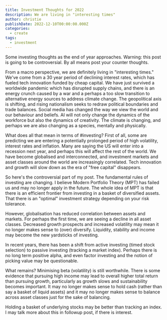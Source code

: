 ```yaml
---
title: Investment Thoughts for 2022
description: We are living in "interesting times"
author: christie
publishDate: 2022-12-10T00:00:00.000Z
categories:
  - create
tags:
  - investment
---
```


Some investing thoughts as the end of year approaches. Warning: this post is going to be controversial. By all means post your counter thoughts.

From a macro perspective, we are definitely living in "interesting times." We've come from a 30 year period of declining interest rates, which has fueled tech innovation funded by cheap capital. We have just survived a worldwide pandemic which has disrupted supply chains, and there is an energy crunch caused by a war and a perhaps a too slow transition to alternative energy sources to address climate change. The geopolitical axis is shifting, and rising nationalism seeks to redraw political boundaries and trade balances. Social media has changed the way we view the world and our behaviour and beliefs. AI will not only change the dynamics of the workforce but also the dynamics of creativity. The climate is changing, and perhaps we are also changing as a species, mentally and physically.

What does all that mean in terms of #investing? First of all, some are predicting we are entering a potentially prolonged period of high volatility, interest rates and inflation. Many are saying the US will enter into a recession next year, and perhaps this will affect the rest of the world. We have become globalised and interconnected, and investment markets and asset classes around the world are increasingly correlated. Tech innovation and growth will slow down as the era of "free capital" disappears.

So here's the controversial part of my post. The fundamental rules of investing are changing. I believe Modern Portfolio Theory (MPT) has failed us and may no longer apply in the future. The whole idea of MPT is that there is an efficient frontier from investing in a basket of diversified assets. That there is an "optimal" investment strategy depending on your risk tolerance.

However, globalisation has reduced correlation between assets and markets. For perhaps the first time, we are seeing a decline in all asset classes. Decreased growth prospects and increased volatility may mean it no longer makes sense to (over) diversify. Liquidity, stability and income may become the new yardsticks of investing.

In recent years, there has been a shift from active investing (timed stock selection) to passive investing (tracking a market index). Perhaps there is no long term positive alpha, and even factor investing and the notion of picking value may be questionable.

What remains? Minimising beta (volatility) is still worthwhile. There is some evidence that pursuing high income may lead to overall higher total return than pursuing growth, particularly as growth slows and sustainability becomes important. It may no longer makes sense to hold cash (rather than say a basket of liquid assets) and it may no longer makes sense to balance across asset classes just for the sake of balancing.

Holding a basket of underlying stocks may be better than tracking an index. I may talk more about this in followup post, if there is interest.
